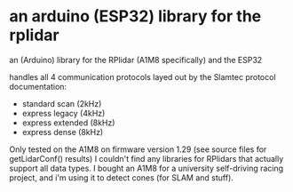 # an arduino (ESP32) library for the rplidar
an (Arduino) library for the RPlidar (A1M8 specifically) and the ESP32

handles all 4 communication protocols layed out by the Slamtec protocol documentation:
- standard scan (2kHz)
- express legacy (4kHz)
- express extended (8kHz)
- express dense (8kHz)

Only tested on the A1M8 on firmware version 1.29 (see source files for getLidarConf() results)
I couldn't find any libraries for RPlidars that actually support all data types.
I bought an A1M8 for a university self-driving racing project, and i'm using it to detect cones (for SLAM and stuff).
